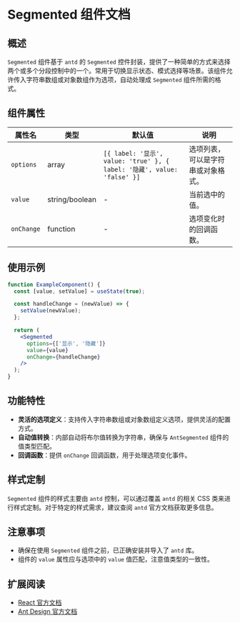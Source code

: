 # Segmented 组件文档

## 概述

`Segmented` 组件基于 `antd` 的 `Segmented`
控件封装，提供了一种简单的方式来选择两个或多个分段控制中的一个。常用于切换显示状态、模式选择等场景。该组件允许传入字符串数组或对象数组作为选项，自动处理成 `Segmented`
组件所需的格式。

## 组件属性

| 属性名        | 类型             | 默认值                                                                 | 说明                |
|------------|----------------|---------------------------------------------------------------------|-------------------|
| `options`  | array          | `[{ label: '显示', value: 'true' }, { label: '隐藏', value: 'false' }]` | 选项列表，可以是字符串或对象格式。 |
| `value`    | string/boolean | -                                                                   | 当前选中的值。           |
| `onChange` | function       | -                                                                   | 选项变化时的回调函数。       |

## 使用示例

```jsx
function ExampleComponent() {
  const [value, setValue] = useState(true);

  const handleChange = (newValue) => {
    setValue(newValue);
  };

  return (
    <Segmented
      options={['显示', '隐藏']}
      value={value}
      onChange={handleChange}
    />
  );
}
```

## 功能特性

- **灵活的选项定义**：支持传入字符串数组或对象数组定义选项，提供灵活的配置方式。
- **自动值转换**：内部自动将布尔值转换为字符串，确保与 `AntSegmented` 组件的值类型匹配。
- **回调函数**：提供 `onChange` 回调函数，用于处理选项变化事件。

## 样式定制

`Segmented` 组件的样式主要由 `antd` 控制，可以通过覆盖 `antd` 的相关 CSS
类来进行样式定制。对于特定的样式需求，建议查阅 `antd` 官方文档获取更多信息。

## 注意事项

- 确保在使用 `Segmented` 组件之前，已正确安装并导入了 `antd` 库。
- 组件的 `value` 属性应与选项中的 `value` 值匹配，注意值类型的一致性。

## 扩展阅读

- [React 官方文档](https://reactjs.org/)
- [Ant Design 官方文档](https://ant.design/components/segmented-cn/)
